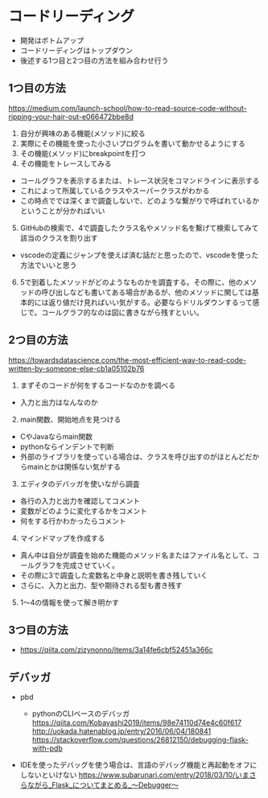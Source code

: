 # コードリーディング
- 開発はボトムアップ
- コードリーディングはトップダウン
- 後述する1つ目と2つ目の方法を組み合わせ行う

## 1つ目の方法
https://medium.com/launch-school/how-to-read-source-code-without-ripping-your-hair-out-e066472bbe8d

1. 自分が興味のある機能(メソッド)に絞る
2. 実際にその機能を使った小さいプログラムを書いて動かせるようにする
3. その機能(メソッド)にbreakpointを打つ
4. その機能をトレースしてみる
  - コールグラフを表示するまたは、トレース状況をコマンドラインに表示する
  - これによって所属しているクラスやスーパークラスがわかる
  - この時点ででは深くまで調査しないで、どのような繋がりで呼ばれているかということが分かればいい
5. GitHubの検索で、4で調査したクラス名やメソッド名を繋げて検索してみて該当のクラスを割り出す
  - vscodeの定義にジャンプを使えば済む話だと思ったので、vscodeを使った方法でいいと思う
6. 5で到着したメソッドがどのようなものかを調査する。その際に、他のメソッドの呼び出しなども書いてある場合があるが、他のメソッドに関しては基本的には返り値だけ見ればいい気がする。必要ならドリルダウンするって感じで。コールグラフ的なのは図に書きながら残すといい。

## 2つ目の方法
https://towardsdatascience.com/the-most-efficient-way-to-read-code-written-by-someone-else-cb1a05102b76

1. まずそのコードが何をするコードなのかを調べる
  - 入力と出力はなんなのか
2. main関数、開始地点を見つける
  - CやJavaならmain関数
  - pythonならインデントで判断
  - 外部のライブラリを使っている場合は、クラスを呼び出すのがほとんどだからmainとかは関係ない気がする
3. エディタのデバッガを使いながら調査
  - 各行の入力と出力を確認してコメント
  - 変数がどのように変化するかをコメント
  - 何をする行かわかったらコメント
4. マインドマップを作成する
  - 真ん中は自分が調査を始めた機能のメソッド名またはファイル名として、コールグラフを完成させていく。
  - その際に3で調査した変数名と中身と説明を書き残していく
  - さらに、入力と出力、型や期待される型も書き残す
5. 1〜4の情報を使って解き明かす

## 3つ目の方法
- https://qiita.com/zizynonno/items/3a14fe6cbf52451a366c

## デバッガ
- pbd
  - pythonのCLIベースのデバッガ
https://qiita.com/Kobayashi2019/items/98e74110d74e4c60f617
http://uokada.hatenablog.jp/entry/2016/06/04/180841
https://stackoverflow.com/questions/26812150/debugging-flask-with-pdb

- IDEを使ったデバッグを使う場合は、言語のデバッグ機能と再起動をオフにしないといけない
https://www.subarunari.com/entry/2018/03/10/いまさらながら_Flask_についてまとめる_〜Debugger〜
